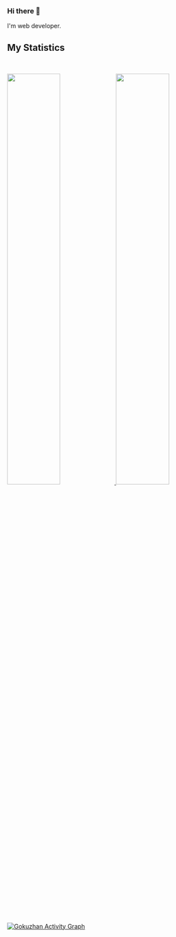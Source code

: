 ### Hi there 👋


I'm web developer.
<!-- I am currently focused on building the Headless CMS called `` NutCommerce `` for private company. -->


<!-- **gokuzhan/gokuzhan** is a ✨ _special_ ✨ repository because its `README.md` (this file) appears on your GitHub profile. -->

<!-- Here are some ideas to get you started: -->

<!-- - 🔭 I’m currently working on ...
- 🌱 I’m currently learning ...
- 👯 I’m looking to collaborate on ...
- 🤔 I’m looking for help with ...
- 💬 Ask me about ...
- 📫 How to reach me: ...
- 😄 Pronouns: ...
- ⚡ Fun fact: ... -->



## My Statistics

<br/>
<p align="left">
  <a href="https://devlatte.com/">
  <img width="49.5%" src="https://github-readme-stats.vercel.app/api?username=gokuzhan&show_icons=true&theme=gruvbox&hide_border=true&bg_color=#b1b1b1" />
    <img width="49.5%" src="https://github-readme-streak-stats.herokuapp.com?user=gokuzhan&theme=dark&hide_border=true&ring=FCFCFC&fire=FCFCFC&background=1B1B1B&currStreakLabel=FCFCFC&border=DD2727" />
  </a>
</p>
<br>

[![Gokuzhan Activity Graph](https://activity-graph.herokuapp.com/graph?username=gokuzhan&custom_title=Abhigyan%20Trips's%20Contribution%20Graph&theme=gruvbox&bg_color=#b1b1b1&hide_border=true&line=d1a01f&point=c58545)](https://devlatte.dev)
